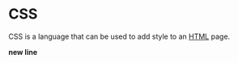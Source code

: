 # CSS

CSS is a language that can be used to add style to an [HTML](/wiki/HTML) page.

**new line**
